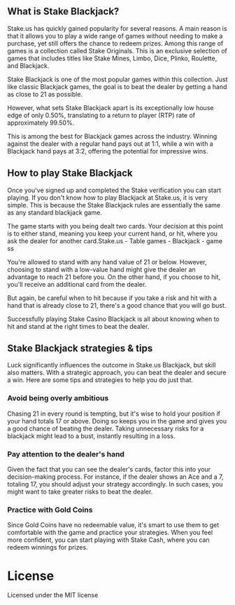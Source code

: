 ## What is Stake Blackjack?

Stake.us has quickly gained popularity for several reasons. A main reason is that it allows you to play a wide range of games without needing to make a purchase, yet still offers the chance to redeem prizes. Among this range of games is a collection called Stake Originals. This is an exclusive selection of games that includes titles like Stake Mines, Limbo, Dice, Plinko, Roulette, and Blackjack.

Stake Blackjack is one of the most popular games within this collection. Just like classic Blackjack games, the goal is to beat the dealer by getting a hand as close to 21 as possible.

However, what sets Stake Blackjack apart is its exceptionally low house edge of only 0.50%, translating to a return to player (RTP) rate of approximately 99.50%.

This is among the best for Blackjack games across the industry. Winning against the dealer with a regular hand pays out at 1:1, while a win with a Blackjack hand pays at 3:2, offering the potential for impressive wins.

## How to play Stake Blackjack
Once you've signed up and completed the Stake verification you can start playing. If you don't know how to play Blackjack at Stake.us, it is very simple. This is because the Stake Blackjack rules are essentially the same as any standard blackjack game.

The game starts with you being dealt two cards. Your decision at this point is to either stand, meaning you keep your current hand, or hit, where you ask the dealer for another card.Stake.us - Table games - Blackjack - game ss

You're allowed to stand with any hand value of 21 or below. However, choosing to stand with a low-value hand might give the dealer an advantage to reach 21 before you. On the other hand, if you choose to hit, you'll receive an additional card from the dealer.

But again, be careful when to hit because if you take a risk and hit with a hand that is already close to 21, there's a good chance that you will go bust.

Successfully playing Stake Casino Blackjack is all about knowing when to hit and stand at the right times to beat the dealer.

## Stake Blackjack strategies & tips

Luck significantly influences the outcome in Stake.us Blackjack, but skill also matters. With a strategic approach, you can beat the dealer and secure a win. Here are some tips and strategies to help you do just that.

### Avoid being overly ambitious
Chasing 21 in every round is tempting, but it's wise to hold your position if your hand totals 17 or above. Doing so keeps you in the game and gives you a good chance of beating the dealer. Taking unnecessary risks for a blackjack might lead to a bust, instantly resulting in a loss.

### Pay attention to the dealer's hand
Given the fact that you can see the dealer's cards, factor this into your decision-making process. For instance, if the dealer shows an Ace and a 7, totaling 17, you should adjust your strategy accordingly. In such cases, you might want to take greater risks to beat the dealer.

### Practice with Gold Coins
Since Gold Coins have no redeemable value, it's smart to use them to get comfortable with the game and practice your strategies. When you feel more confident, you can start playing with Stake Cash, where you can redeem winnings for prizes.

# License
Licensed under the MIT license

